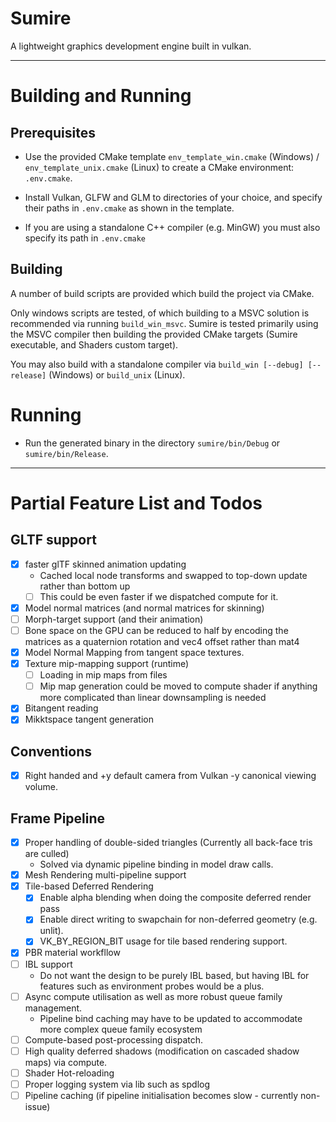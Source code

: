 # Sumire

A lightweight graphics development engine built in vulkan.

---

# Building and Running

## Prerequisites

- Use the provided CMake template `env_template_win.cmake` (Windows) / `env_template_unix.cmake` (Linux) to create a CMake environment: `.env.cmake`.

- Install Vulkan, GLFW and GLM to directories of your choice, and specify their paths in `.env.cmake` as shown
in the template.

- If you are using a standalone C++ compiler (e.g. MinGW) you must also specify its path in `.env.cmake`

## Building
A number of build scripts are provided which build the project via CMake. 

Only windows scripts are tested, of which building to a MSVC solution is recommended via running `build_win_msvc`. Sumire is tested primarily using the MSVC compiler then building the provided CMake targets (Sumire executable, and Shaders custom target).

You may also build with a standalone compiler 
via `build_win [--debug] [--release]` (Windows) or `build_unix` (Linux).

# Running
- Run the generated binary in the directory `sumire/bin/Debug` or `sumire/bin/Release`.

---

# Partial Feature List and Todos

## GLTF support
- [X] faster glTF skinned animation updating
    - Cached local node transforms and swapped to top-down update rather than bottom up
    - [ ] This could be even faster if we dispatched compute for it.
- [X] Model normal matrices (and normal matrices for skinning)
- [ ] Morph-target support (and their animation)
- [ ] Bone space on the GPU can be reduced to half by encoding the matrices as a quaternion rotation and vec4 offset rather than mat4
- [X] Model Normal Mapping from tangent space textures.
- [X] Texture mip-mapping support (runtime)
    - [ ] Loading in mip maps from files
    - [ ] Mip map generation could be moved to compute shader if anything more complicated than linear downsampling is needed
- [X] Bitangent reading
- [X] Mikktspace tangent generation

## Conventions
- [X] Right handed and +y default camera from Vulkan -y canonical viewing volume.

## Frame Pipeline
- [X] Proper handling of double-sided triangles (Currently all back-face tris are culled)
    - Solved via dynamic pipeline binding in model draw calls.
- [X] Mesh Rendering multi-pipeline support
- [X] Tile-based Deferred Rendering
    - [X] Enable alpha blending when doing the composite deferred render pass
    - [X] Enable direct writing to swapchain for non-deferred geometry (e.g. unlit).
    - [X] VK_BY_REGION_BIT usage for tile based rendering support.
- [X] PBR material workfllow
- [ ] IBL support
    - Do not want the design to be purely IBL based, but having IBL for features such as environment probes would be a plus.
- [ ] Async compute utilisation as well as more robust queue family management.
    - Pipeline bind caching may have to be updated to accommodate more complex queue family ecosystem
- [ ] Compute-based post-processing dispatch.
- [ ] High quality deferred shadows (modification on cascaded shadow maps) via compute.
- [ ] Shader Hot-reloading
- [ ] Proper logging system via lib such as spdlog
- [ ] Pipeline caching (if pipeline initialisation becomes slow - currently non-issue)
